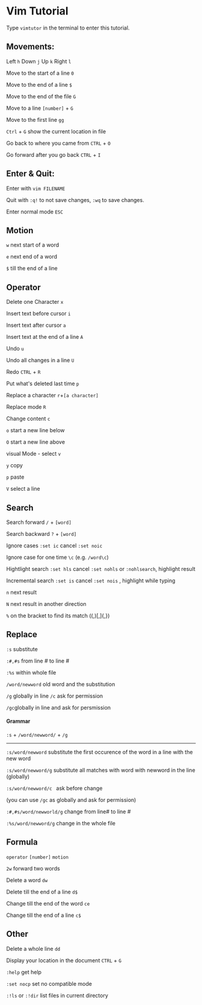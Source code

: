 # Vim Tutorial

Type `vimtutor` in the terminal to enter this tutorial.

## Movements:

Left `h` Down `j`  Up `k` Right `l`

Move to the start of a line `0`

Move to the end of a line `$`

Move to the end of the file `G`

Move to a line `[number]` + `G`

Move to the first line `gg`

`Ctrl` + `G` show the current location in file

Go back to where you came from `CTRL` + `O`

Go forward after you go back `CTRL` + `I`



## Enter & Quit:

Enter with `vim FILENAME`

Quit with `:q!` to not save changes, `:wq` to save changes.

Enter normal mode `ESC`

## Motion

`w` next start of a word

`e` next end of a word

`$` till the end of a line

## Operator

Delete one Character `x`



Insert text before cursor `i`

Insert text after cursor `a`

Insert text at the end of a line `A`



Undo `u`

Undo all changes in a line `U`

Redo `CTRL` + `R`



Put what's deleted last time `p`



Replace a character `r`+`[a character]`

Replace mode `R`

Change content `c`



`o` start a new line below

`O` start a new line above



visual Mode - select `v`

`y` copy

`p` paste

`V` select a line


## Search

Search forward `/` + `[word]`

Search backward `?` + `[word]`

Ignore cases `:set ic` cancel `:set noic`

Ignore case for one time `\c` (e.g. `/word\c`)

Hightlight search `:set hls` cancel `:set nohls` or `:nohlsearch`, highlight result

Incremental search `:set is` cancel `:set nois` , highlight while typing





`n` next result

`N` next result in another direction

`%` on the bracket to find its match ((,)[,]{,})

## Replace

`:s` substitute

`:#,#s` from line # to line # 

`:%s` within whole file



`/word/newword` old word and the substitution



`/g` globally in line `/c` ask for permission

`/gc`globally in line and ask for persmission



#### Grammar

`:s` + `/word/newword/` + `/g`

<hr/>

`:s/word/newword` substitute the first occurence of the word in a line with the new word

`:s/word/newword/g` substitute all matches with word with newword in the line (globally)

`:s/word/newword/c ` ask before change

(you can use `/gc` as globally and ask for permission)

`:#,#s/word/newworld/g` change from line# to line #

`:%s/word/newword/g` change in the whole file

## Formula

`operator`  `[number]`  `motion`

`2w` forward two words

Delete a word `dw`

Delete till the end of a line `d$`

Change till the end of the word `ce`

Change till the end of a line `c$`

## Other

Delete a whole line `dd`

Display your location in the document `CTRL` + `G`



`:help` get help

`:set nocp` set no compatible mode

`:!ls` or `:!dir` list files in current directory
 
